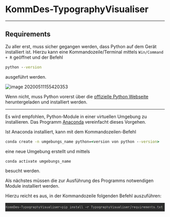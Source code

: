 # KommDes-TypographyVisualiser

---

## Requirements

Zu aller erst, muss sicher gegangen werden, dass Python auf dem Gerät installiert ist.
Hierzu kann eine Kommandozeile/Terminal mittels `Win/Command + R` geöffnet und der Befehl

````` cmd
python --version
`````

ausgeführt werden.

![image 20200511155420353][python install]

Wenn nicht, muss Python vorerst über die [offizielle Python Webseite][python download] heruntergeladen und installiert werden.

---

Es wird empfohlen, Python-Module in einer virtuellen Umgebung zu installieren.
Das Programm [Anaconda][anaconda download] vereinfacht dieses Vorgehen.

Ist Anaconda installiert, kann mit dem Kommandozeilen-Befehl 

````cmd
conda create -n umgebungs_name python=<version von python --version>
````

eine neue Umgebung erstellt und mittels

```` cmd
conda activate umgebungs_name
````

 besucht werden.

Als nächstes müssen die zur Ausführung des Programms notwendigen Module installiert werden.

Hierzu reicht es aus, in der Kommandozeile folgenden Befehl auszuführen:

![dependencies_mittels_requirements.txt][dependencies]


[python download]: https://www.python.org/downloads/
[anaconda download]: https://www.anaconda.com/products/individual
[python install]: TypographyVisualiser/ressources/python%20install%20verification.jpg
[dependencies]: TypographyVisualiser/ressources/dependencies%20installation.JPG
